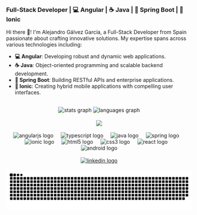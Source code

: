 ### Full-Stack Developer | 💻 Angular | ☕ Java | 🚀 Spring Boot | 📱 Ionic

Hi there 👋! I'm Alejandro Gálvez García, a Full-Stack Developer from Spain passionate about crafting innovative solutions. My expertise spans across various technologies including:

- **💻 Angular**: Developing robust and dynamic web applications.
- **☕ Java**: Object-oriented programming and scalable backend development.
- **🚀 Spring Boot**: Building RESTful APIs and enterprise applications.
- **📱 Ionic**: Creating hybrid mobile applications with compelling user interfaces.

<br />

<div align="center">
  <img src="https://github-readme-stats.vercel.app/api?username=alexgg9&show_icons=true&count_private=true&theme=dracula&hide_border=true" height="150" alt="stats graph" />
  <img src="https://github-readme-stats.vercel.app/api/top-langs/?username=alexgg9&layout=compact&card_width=320&langs_count=5&theme=dracula&hide_border=true" height="150" alt="languages graph" />
</div>

<br />

<div align="center">
  <img align="center" height="150" src="https://i.giphy.com/media/v1.Y2lkPTc5MGI3NjExZDJicGkxNmtnMmY0Y3I4dzA1NmsxeGUwdHJ1eWxsdGw1NXk4ZHRsZCZlcD12MV9pbnRlcm5hbF9naWZfYnlfaWQmY3Q9Zw/qgQUggAC3Pfv687qPC/giphy.gif" />
</div>

<br />

<div align="center">
  <img src="https://cdn.jsdelivr.net/gh/devicons/devicon/icons/angularjs/angularjs-original.svg" height="30" alt="angularjs logo" />
  <img width="12" />
  <img src="https://cdn.jsdelivr.net/gh/devicons/devicon/icons/typescript/typescript-original.svg" height="30" alt="typescript logo" />
  <img width="12" />
  <img src="https://cdn.jsdelivr.net/gh/devicons/devicon/icons/java/java-original.svg" height="30" alt="java logo" />
  <img width="12" />
  <img src="https://cdn.jsdelivr.net/gh/devicons/devicon/icons/spring/spring-original.svg" height="30" alt="spring logo" />
  <img width="12" />
  <img src="https://cdn.jsdelivr.net/gh/devicons/devicon/icons/ionic/ionic-original.svg" height="30" alt="ionic logo" />
  <img width="12" />
  <img src="https://cdn.jsdelivr.net/gh/devicons/devicon/icons/html5/html5-original.svg" height="30" alt="html5 logo" />
  <img width="12" />
  <img src="https://cdn.jsdelivr.net/gh/devicons/devicon/icons/css3/css3-original.svg" height="30" alt="css3 logo" />
  <img width="12" />
  <img src="https://cdn.jsdelivr.net/gh/devicons/devicon/icons/react/react-original.svg" height="30" alt="react logo" />
  <img width="12" />
  <img src="https://cdn.jsdelivr.net/gh/devicons/devicon/icons/android/android-original.svg" height="30" alt="android logo" />
</div>

<br />

<div align="center">
  <a href="https://www.linkedin.com/in/alejandro-gálvez-garcía" target="_blank">
    <img src="https://img.shields.io/static/v1?message=LinkedIn&logo=linkedin&label=&color=0077B5&logoColor=white&labelColor=&style=for-the-badge" height="35" alt="linkedin logo" />
  </a>
</div>

<br clear="both" />

<div align="center">
  <img src="https://raw.githubusercontent.com/alexgg9/alexgg9/output/github-contribution-grid-snake.svg" alt="Snake animation" />
</div>
